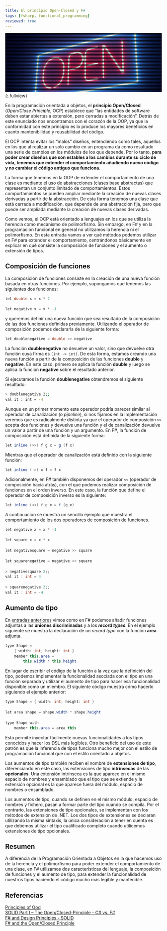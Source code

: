 ```yaml
---
title: El principio Open-Closed y F#
tags: [fsharp, functional_programming]
reviewed: true
---
```

![Agents](/img/open-sign.png){:.fullview}

En la programación orientada a objetos, el **principio Open/Closed** (_Open/Close Principle_, OCP) establece que “las entidades de software deben estar abiertas a extensión, pero cerradas a modificación”. Detrás de este enunciado nos encontramos con el corazón de la OOP, ya que la conformidad con este principio es lo produce los mayores beneficios en cuanto mantenibilidad y reusabilidad del código.

El OCP intenta evitar los “malos” diseños, entendiendo como tales, aquellos en los que al realizar un solo cambio en un programa da como resultado una serie de cambios en los módulos de los que depende. Por lo tanto, **para poder crear diseños que son estables a los cambios durante su ciclo de vida, tenemos que extender el comportamiento añadiendo nuevo código y no cambiar el código antiguo que funciona**.

La forma que tenemos en la OOP de extender el comportamiento de una clase es mediante el uso de abstracciones (clases base abstractas) que representan un conjunto limitado de comportamientos. Estos comportamientos se pueden ampliar mediante la creación de nuevas clases derivadas a partir de la abstracción. De esta forma tenemos una clase que está cerrada a modificación, que depende de una abstracción fija, pero que puede ser ampliada mediante la creación de nuevas clases derivadas.

Como vemos, el OCP está orientado a lenguajes en los que se utiliza la herencia como mecanismo de polimorfismo. Sin embargo, en F# y en la programación funcional en general no utilizamos la herencia ni el polimorfismo. En esta entrada vamos a ver qué métodos podemos utilizar en F# para extender el comportamiento, centrándonos básicamente en explicar en qué consiste la composición de funciones y el aumento o extensión de tipos.

Composición de funciones
------------------------

La composición de funciones consiste en la creación de una nueva función basada en otras funciones. Por ejemplo, supongamos que tenemos las siguientes dos funciones:

```csharp
let double x = x * 2

let negative x = x * -1
```

y queremos definir una nueva función que sea resultado de la composición de las dos funciones definidas previamente. Utilizando el operador de composición podemos declararla de la siguiente forma:

```csharp
let doublenegative = double >> negative
```

La función **doublenegative** no devuelve un valor, sino que devuelve otra función cuya firma es `(int -> int)`. De esta forma, estamos creando una nueva función a partir de la composición de las funciones **double** y **negative**. En este caso, primero se aplica la función **double** y luego se aplica la función **negative** sobre el resultado anterior.

Si ejecutamos la función **doublenegative** obtendremos el siguiente resultado:

```bash
> doublenegative 2;;
val it : int = -4
```

Aunque en un primer momento este operador podría parecer similar al operador de canalización (o _pipeline_), si nos fijamos en la implementación veremos que es radicalmente distinta ya que el operador de composición `>>` acepta dos funciones y devuelve una función y el de canalización devuelve un valor a partir de una función y un argumento. En F#, la función de composición está definida de la siguiente forma:

```csharp
let inline (>>) f g x = g (f x)
```

Mientras que el operador de canalización está definido con la siguiente función:

```csharp
let inline (|>) x f = f x
```

Adicionalmente, en F# también disponemos del operador `<<` (operador de composición hacia atrás), con el que podemos realizar composición de funciones en el orden inverso. En este caso, la función que define el operador de composición inverso es la siguiente:

```csharp
let inline (<<) f g x = f (g x)
```

A continuación se muestra un sencillo ejemplo que muestra el comportamiento de los dos operadores de composición de funciones.

```csharp
let negative x = x * -1 

let square x = x * x

let negativesquare = negative >> square

let squarenegative = negative << square

> negativesquare 2;;
val it : int = 4

> squarenegative 2;;
val it : int = -4
```

Aumento de tipo
---------------

En [entradas anteriores](/uniones-discriminadas-y-jerarquia-de-objetos/) vimos como en F# podemos añadir funciones adjuntas a las **uniones discriminadas** y a los **_record types_**. En el ejemplo siguiente se muestra la declaración de un _record type_ con la función **area** adjunta.

```csharp
type Shape = 
    { width: int; height: int }
    member this.area =
        this.width * this.height
```

En lugar de escribir el código de la función a la vez que la definición del tipo, podemos implementar la funcionalidad asociada con el tipo en una función separada y utilizar el aumento de tipo para hacer esa funcionalidad disponible como un miembro. El siguiente código muestra cómo hacerlo siguiendo el ejemplo anterior:

```csharp
type Shape = { width: int; height: int }

let area shape = shape.width * shape.height 

type Shape with
    member this.area = area this
```

Esto permite inyectar fácilmente nuevas funcionalidades a los tipos conocidos y hacer los DSL más legibles. Otro beneficio del uso de este patrón es que la inferencia de tipos funciona mucho mejor con el estilo de programación funcional que con el estilo orientado a objetos.

Los aumentos de tipo también reciben el nombre de **extensiones de tipo**, diferenciando en este caso, las extensiones de tipo **intrínsecas** de las **opcionales**. Una extensión intrínseca es la que aparece en el mismo espacio de nombres y ensamblado que el tipo que se extiende y la extensión opcional es la que aparece fuera del módulo, espacio de nombres o ensamblado.

Los aumentos de tipo, cuando se definen en el mismo módulo, espacio de nombres y fichero, pasan a formar parte del tipo cuando se compila. Por el contrario, las extensiones de tipo opcionales, se implementan con los métodos de extensión de .NET. Los dos tipos de extensiones se declaran utilizando la misma sintaxis, la única consideración a tener en cuenta es que debemos utilizar el tipo cualificado completo cuando utilicemos extensiones de tipo opcionales.

Resumen
-------

A diferencia de la Programación Orientada a Objetos en la que hacemos uso de la herencia y el polimorfismo para poder extender el comportamiento de una clase, en F# utilizamos dos características del lenguaje, la composición de funciones y el aumento de tipo, para extender la funcionalidad de nuestros tipos haciendo el código mucho más legible y mantenible.

Referencias
-----------

[Principles of Ood](http://butunclebob.com/ArticleS.UncleBob.PrinciplesOfOod)  
[SOLID Part I – The Open/Closed-Principle – C# vs. F#](http://www.navision-blog.de/blog/2009/08/24/the-openclosed-principle-c-vs-f/)  
[F# and Design Principles - SOLID](http://7sharpnine.com/posts/FSharp_solid/)  
[F# and the Open/Closed Principle](https://jamessdixon.wordpress.com/2014/04/15/f-and-the-openclosed-principle/)
